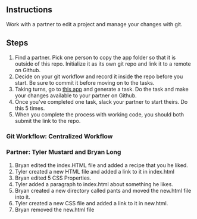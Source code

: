 ## Instructions

Work with a partner to edit a project and manage your changes with git.

## Steps

1. Find a partner. Pick one person to copy the app folder so that it is outside of this repo.
   Initialize it as its own git repo and link it to a remote on Github.
2. Decide on your git workflow and record it inside the repo before you start.
   Be sure to commit it before moving on to the tasks.
3. Taking turns, go to [this app](https://random-task-generator.firebaseapp.com) and generate a task. Do the task and make your changes available to your partner on Github.
4. Once you've completed one task, slack your partner to start theirs. Do this 5 times.
5. When you complete the process with working code, you should both submit the link to the repo.

### Git Workflow: Centralized Workflow

### Partner: Tyler Mustard and Bryan Long

1. Bryan edited the index.HTML file and added a recipe that you he liked.
2. Tyler created a new HTML file and added a link to it in index.html
3. Bryan edited 5 CSS Properties.
4. Tyler added a paragraph to index.html about something he likes.
5. Bryan created a new directory called pants and moved the new.html file into it.
6. Tyler created a new CSS file and added a link to it in new.html.
7. Bryan removed the new.html file

